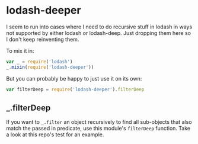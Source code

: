 # lodash-deeper

I seem to run into cases where I need to do recursive stuff in lodash in ways
not supported by either lodash or lodash-deep. Just dropping them here so I don't
keep reinventing them.

To mix it in:

``` js
var _ = require('lodash')
_.mixin(require('lodash-deeper'))
```

But you can probably be happy to just use it on its own:

``` js
var filterDeep = require('lodash-deeper').filterDeep
```

## _.filterDeep

If you want to `_.filter` an object recursively to find all sub-objects that also
match the passed in predicate, use this module's `filterDeep` function. Take a
look at this repo's test for an example.
